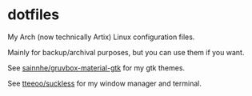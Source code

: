 # dotfiles

My Arch (now technically Artix) Linux configuration files.

Mainly for backup/archival purposes, but you can use them if you want.

See [sainnhe/gruvbox-material-gtk](https://github.com/sainnhe/gruvbox-material-gtk) for my gtk themes.

See [tteeoo/suckless](https://github.com/tteeoo/suckless) for my window manager and terminal.
